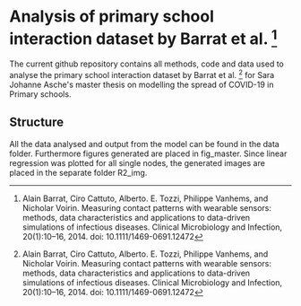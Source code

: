 # Analysis of primary school interaction dataset by Barrat et al. [^1]

The current github repository contains all methods, code and data used to analyse the primary school interaction dataset by Barrat et al. [^1] for Sara Johanne Asche's master thesis on modelling the spread of COVID-19
in Primary schools.

## Structure

All the data analysed and output from the model can be found in the data folder. Furthermore figures generated are placed in fig_master. Since linear regression was plotted for all single nodes, the generated images are placed in the separate folder R2_img.

[^1]:
    Alain Barrat, Ciro Cattuto, Alberto. E. Tozzi, Philippe Vanhems, and
    Nicholar Voirin. Measuring contact patterns with wearable sensors: methods, data characteristics and applications to data-driven simulations of infectious diseases. Clinical Microbiology and Infection, 20(1):10–16, 2014. doi: 10.1111/1469-0691.12472
